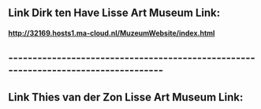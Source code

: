 ## Link Dirk ten Have Lisse Art Museum Link:
#### http://32169.hosts1.ma-cloud.nl/MuzeumWebsite/index.html
## -----------------------------------------------------------------------------------
## Link Thies van der Zon Lisse Art Museum Link:
#### 